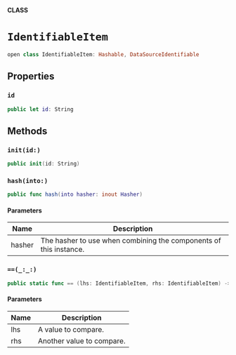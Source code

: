 **CLASS**

# `IdentifiableItem`

```swift
open class IdentifiableItem: Hashable, DataSourceIdentifiable
```

## Properties
### `id`

```swift
public let id: String
```

## Methods
### `init(id:)`

```swift
public init(id: String)
```

### `hash(into:)`

```swift
public func hash(into hasher: inout Hasher)
```

#### Parameters

| Name | Description |
| ---- | ----------- |
| hasher | The hasher to use when combining the components of this instance. |

### `==(_:_:)`

```swift
public static func == (lhs: IdentifiableItem, rhs: IdentifiableItem) -> Bool
```

#### Parameters

| Name | Description |
| ---- | ----------- |
| lhs | A value to compare. |
| rhs | Another value to compare. |